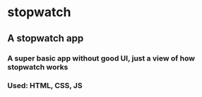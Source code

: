 # stopwatch
## A stopwatch app

### A super basic app without good UI, just a view of how stopwatch works
### Used: HTML, CSS, JS
